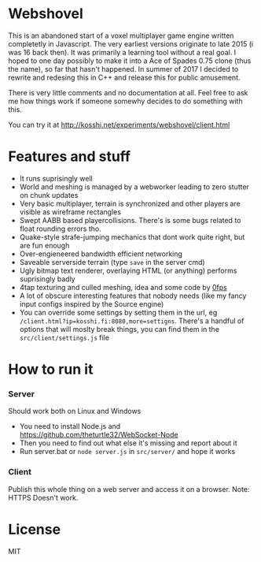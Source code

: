 # Webshovel

This is an abandoned start of a voxel multiplayer game engine written completetly in Javascript. The very earliest versions originate to late 2015 (i was 16 back then). It was primarily a learning tool without a real goal. I hoped to one day possibly to make it into a Ace of Spades 0.75 clone (thus the name), so far that hasn't happened. In summer of 2017 I decided to rewrite and redesing this in C++ and release this for public amusement.

There is very little comments and no documentation at all.
Feel free to ask me how things work if someone somewhy decides to do something with this.

You can try it at http://kosshi.net/experiments/webshovel/client.html

# Features and stuff
- It runs suprisingly well
- World and meshing is managed by a webworker leading to zero stutter on chunk updates
- Very basic multiplayer, terrain is synchronized and other players are visible as wireframe rectangles
- Swept AABB based playercollisions. There's is some bugs related to float rounding errors tho.
- Quake-style strafe-jumping mechanics that dont work quite right, but are fun enough
- Over-engieneered bandwidth efficient networking
- Saveable serverside terrain (type ``save`` in the server cmd)
- Ugly bitmap text renderer, overlaying HTML (or anything) performs suprisingly badly
- 4tap texturing and culled meshing, idea and some code by [0fps](https://0fps.net/2013/07/09/texture-atlases-wrapping-and-mip-mapping/)
- A lot of obscure interesting features that nobody needs (like my fancy input configs inspired by the Source engine)
- You can override some settings by setting them in the url, eg ``/client.html?ip=kosshi.fi:8080,more=settigns``. There's a handful of options that will moslty break things, you can find them in the ``src/client/settings.js`` file

# How to run it
### Server
Should work both on Linux and Windows
- You need to install Node.js and https://github.com/theturtle32/WebSocket-Node
- Then you need to find out what else it's missing and report about it
- Run server.bat or ``node server.js`` in ``src/server/`` and hope it works
### Client
Publish this whole thing on a web server and access it on a browser.
Note: HTTPS Doesn't work. 

# License
MIT
